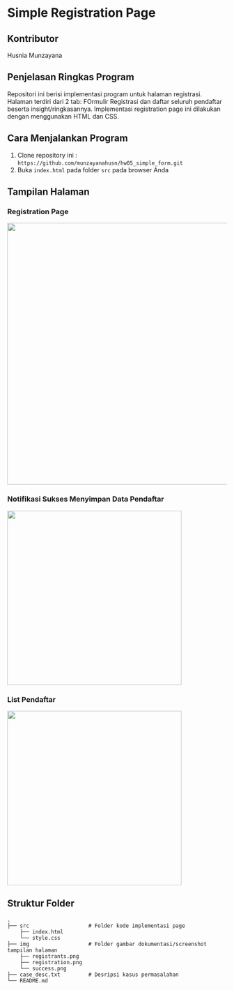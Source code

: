 # Simple Registration Page

## Kontributor
Husnia Munzayana

## Penjelasan Ringkas Program
Repositori ini berisi implementasi program untuk halaman registrasi. Halaman terdiri dari 2 tab: FOrmulir Registrasi dan daftar seluruh pendaftar beserta insight/ringkasannya. Implementasi registration page ini dilakukan dengan menggunakan HTML dan CSS. 

## Cara Menjalankan Program
1. Clone repository ini :
   ``` https://github.com/munzayanahusn/hw05_simple_form.git ```
2. Buka `index.html` pada folder `src` pada browser Anda

## Tampilan Halaman

### Registration Page
<img src="./img/registration.png" width="600">

### Notifikasi Sukses Menyimpan Data Pendaftar
<img src="./img/success.png" width="400">

### List Pendaftar
<img src="./img/registrants.png" width="400">

## Struktur Folder
```
.
├── src                   # Folder kode implementasi page
    ├── index.html
    └── style.css
├── img                   # Folder gambar dokumentasi/screenshot tampilan halaman
    ├── registrants.png
    ├── registration.png
    └── success.png
├── case_desc.txt         # Desripsi kasus permasalahan
└── README.md
```
